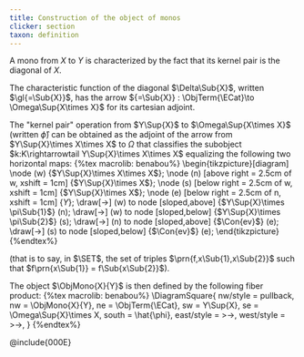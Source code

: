 ```yaml
---
title: Construction of the object of monos
clicker: section
taxon: definition
---
```


A mono from $X$ to $Y$ is characterized by the fact that its kernel pair is the diagonal of $X$.

The characteristic function of the diagonal $\Delta\Sub{X}$, written
$\gl{=\Sub{X}}$, has the arrow ${=\Sub{X}} : \ObjTerm{\ECat}\to
\Omega\Sup{X\times X}$ for its cartesian adjoint.

The "kernel pair" operation from $Y\Sup{X}$ to $\Omega\Sup{X\times X}$ (written $\hat{\phi}$) can be obtained as the adjoint of the arrow from $Y\Sup{X}\times X\times X$ to $\Omega$ that classifies the subobject $k:K\rightarrowtail Y\Sup{X}\times X\times X$ equalizing the following two horizontal maps:
{%tex macrolib: benabou%}
\begin{tikzpicture}[diagram]
\node (w) {$Y\Sup{X}\times X\times X$};
\node (n) [above right = 2.5cm of w, xshift = 1cm] {$Y\Sup{X}\times X$};
\node (s) [below right = 2.5cm of w, xshift = 1cm] {$Y\Sup{X}\times X$};
\node (e) [below right = 2.5cm of n, xshift = 1cm] {$Y$};
\draw[->] (w) to node [sloped,above] {$Y\Sup{X}\times \pi\Sub{1}$} (n);
\draw[->] (w) to node [sloped,below] {$Y\Sup{X}\times \pi\Sub{2}$} (s);
\draw[->] (n) to node [sloped,above] {$\Con{ev}$} (e);
\draw[->] (s) to node [sloped,below] {$\Con{ev}$} (e);
\end{tikzpicture}
{%endtex%}

(that is to say, in $\SET$, the set of triples $\prn{f,x\Sub{1},x\Sub{2}}$ such that $f\prn{x\Sub{1}} = f\Sub{x\Sub{2}}$).

The object $\ObjMono{X}{Y}$ is then defined by the following fiber product:
{%tex macrolib: benabou%}
\DiagramSquare{
  nw/style = pullback,
  nw = \ObjMono{X}{Y},
  ne = \ObjTerm{\ECat},
  sw = Y\Sup{X},
  se = \Omega\Sup{X}\times X,
  south = \hat{\phi},
  east/style = >->,
  west/style = >->,
}
{%endtex%}

@include{000E}
